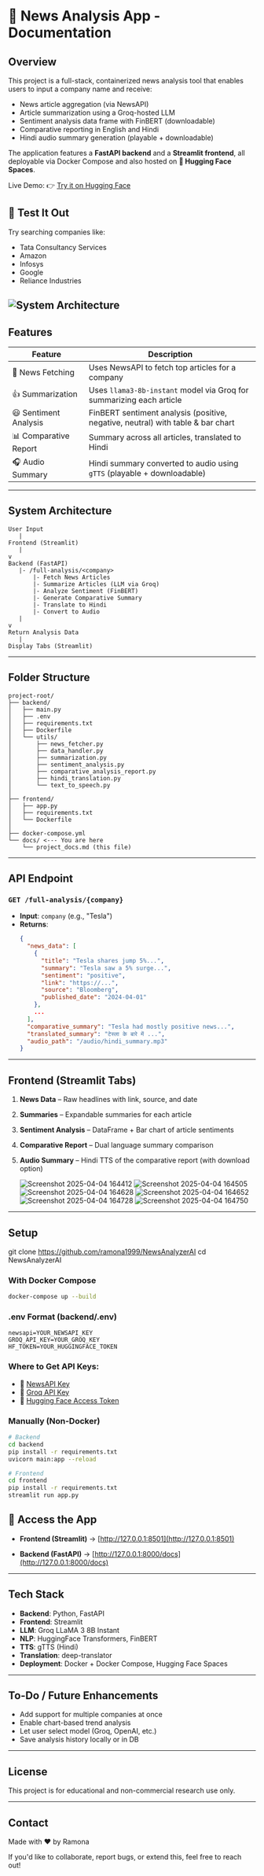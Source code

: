 # 📰 News Analysis App - Documentation

## Overview

This project is a full-stack, containerized news analysis tool that enables users to input a company name and receive:

- News article aggregation (via NewsAPI)
- Article summarization using a Groq-hosted LLM
- Sentiment analysis data frame with FinBERT (downloadable)
- Comparative reporting in English and Hindi
- Hindi audio summary generation (playable + downloadable)

The application features a **FastAPI backend** and a **Streamlit frontend**, all deployable via Docker Compose and also hosted on **🤗 Hugging Face Spaces**.

Live Demo: 👉 [Try it on Hugging Face](https://ramonad2024-news-analysis-frontend.hf.space/)

## 🧪 Test It Out
Try searching companies like:

- Tata Consultancy Services
- Amazon
- Infosys
- Google
- Reliance Industries

![System Architecture](https://github.com/user-attachments/assets/b803496d-6230-4c7a-b1ec-d95c50eed7bd)
---

## Features

| Feature               | Description                                                             |
| --------------------- | ----------------------------------------------------------------------- |
| 🔎 News Fetching      | Uses NewsAPI to fetch top articles for a company                        |
| 👍 Summarization      | Uses `llama3-8b-instant` model via Groq for summarizing each article    |
| 😃 Sentiment Analysis | FinBERT sentiment analysis (positive, negative, neutral) with table & bar chart |
| 📊 Comparative Report | Summary across all articles, translated to Hindi                        |
| 🎧 Audio Summary      | Hindi summary converted to audio using `gTTS` (playable + downloadable) |

---

## System Architecture

```
User Input
   |
Frontend (Streamlit)
   |
v
Backend (FastAPI)
   |- /full-analysis/<company>
       |- Fetch News Articles
       |- Summarize Articles (LLM via Groq)
       |- Analyze Sentiment (FinBERT)
       |- Generate Comparative Summary
       |- Translate to Hindi
       |- Convert to Audio
   |
v
Return Analysis Data
   |
Display Tabs (Streamlit)
```

---

## Folder Structure

```
project-root/
├── backend/
│   ├── main.py
│   ├── .env
│   ├── requirements.txt
│   ├── Dockerfile
│   └── utils/
│       ├── news_fetcher.py
│       ├── data_handler.py
│       ├── summarization.py
│       ├── sentiment_analysis.py
│       ├── comparative_analysis_report.py
│       ├── hindi_translation.py
│       └── text_to_speech.py
│
├── frontend/
│   ├── app.py
│   ├── requirements.txt
│   └── Dockerfile
│
├── docker-compose.yml
└── docs/ <--- You are here
    └── project_docs.md (this file)
```

---

## API Endpoint

### `GET /full-analysis/{company}`

- **Input**: `company` (e.g., "Tesla")
- **Returns**:
  ```json
  {
    "news_data": [
      {
        "title": "Tesla shares jump 5%...",
        "summary": "Tesla saw a 5% surge...",
        "sentiment": "positive",
        "link": "https://...",
        "source": "Bloomberg",
        "published_date": "2024-04-01"
      },
      ...
    ],
    "comparative_summary": "Tesla had mostly positive news...",
    "translated_summary": "टेस्ला के बारे में ...",
    "audio_path": "/audio/hindi_summary.mp3"
  }
  ```

---

## Frontend (Streamlit Tabs)

1. **News Data** – Raw headlines with link, source, and date
2. **Summaries** – Expandable summaries for each article
3. **Sentiment Analysis** – DataFrame + Bar chart of article sentiments
4. **Comparative Report** – Dual language summary comparison
5. **Audio Summary** – Hindi TTS of the comparative report (with download option)

   ![Screenshot 2025-04-04 164412](https://github.com/user-attachments/assets/f6683173-06bd-4355-ae50-b89643760212)
   ![Screenshot 2025-04-04 164505](https://github.com/user-attachments/assets/4319af06-f026-4dc8-8dad-3e920e76b2aa)
   ![Screenshot 2025-04-04 164628](https://github.com/user-attachments/assets/7afeb1ac-a9d4-4721-9378-1f733222a5bc)
   ![Screenshot 2025-04-04 164652](https://github.com/user-attachments/assets/f4156492-2814-49e5-abf5-50d4a3168cef)
   ![Screenshot 2025-04-04 164728](https://github.com/user-attachments/assets/06d73148-afd8-4f34-a6a9-f5dffc4e7790)
   ![Screenshot 2025-04-04 164750](https://github.com/user-attachments/assets/65c5ca80-3a52-4765-8496-b7154361b20b)







---

## Setup 

git clone https://github.com/ramona1999/NewsAnalyzerAI
cd NewsAnalyzerAI

### With Docker Compose

```bash
docker-compose up --build
```

### .env Format (backend/.env)

```env
newsapi=YOUR_NEWSAPI_KEY
GROQ_API_KEY=YOUR_GROQ_KEY
HF_TOKEN=YOUR_HUGGINGFACE_TOKEN
```

### Where to Get API Keys:
- 🔑 [NewsAPI Key](https://newsapi.org/register)
- 🔑 [Groq API Key](https://console.groq.com/keys)
- 🔑 [Hugging Face Access Token](https://huggingface.co/settings/tokens)

### Manually (Non-Docker)

```bash
# Backend
cd backend
pip install -r requirements.txt
uvicorn main:app --reload

# Frontend
cd frontend
pip install -r requirements.txt
streamlit run app.py
```
## 🧪 Access the App

- **Frontend (Streamlit)** → [http://127.0.0.1:8501](http://127.0.0.1:8501)

- **Backend (FastAPI)** → [http://127.0.0.1:8000/docs](http://127.0.0.1:8000/docs)
---

## Tech Stack

- **Backend**: Python, FastAPI
- **Frontend**: Streamlit
- **LLM**: Groq LLaMA 3 8B Instant
- **NLP**: HuggingFace Transformers, FinBERT
- **TTS**: gTTS (Hindi)
- **Translation**: deep-translator
- **Deployment**: Docker + Docker Compose, Hugging Face Spaces

---

## To-Do / Future Enhancements

- Add support for multiple companies at once
- Enable chart-based trend analysis
- Let user select model (Groq, OpenAI, etc.)
- Save analysis history locally or in DB

---

## License

This project is for educational and non-commercial research use only.

---

## Contact

Made with ❤️ by Ramona

If you'd like to collaborate, report bugs, or extend this, feel free to reach out!

